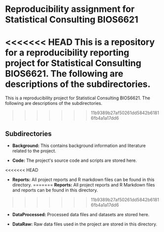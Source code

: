 # Reproducibility assignment for Statistical Consulting BIOS6621

<<<<<<< HEAD
This is a repository for a reproducibility reporting project for Statistical Consulting BIOS6621. The following are descriptions of the subdirectories.
=======
This is a reproducibility project for Statistical Consulting BIOS6621. The following are descriptions of the subdirectories.
>>>>>>> 11b9389b27af50261dd5842b61816fb4a1a17dd6

## Subdirectories

- **Background:** This contains background information and literature related to the project.

- **Code:** The project's source code and scripts are stored here.

<<<<<<< HEAD
- **Reports:** All project reports and R markdown files can be found in this directory.
=======
**Reports:** All project reports and R Markdown files and reports can be found in this directory.
>>>>>>> 11b9389b27af50261dd5842b61816fb4a1a17dd6

- **DataProcessed:** Processed data files and datasets are stored here.

- **DataRaw:** Raw data files used in the project are stored in this directory.

